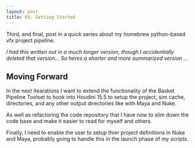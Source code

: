 ```yaml
---
layout: post
title: 03. Getting Started
---
```


<div class="message">
  Third, and final, post in a quick series about my homebrew python-based vfx project pipeline. 
  <p><em>I had this written out in a much longer version, though I accidentially deleted that version... So heres a shorter and more summarized version ... </em></p>
</div>

## Moving Forward

In the next itearations I want to extend the functionality of the Basket Pipeline Toolset to hook into Houdini 15.5 to setup the project, sim cache, directories, and any other output directories like with Maya and Nuke. 

As well as refactoring the code repository that I have now to slim down the code base and make it easier to read for myself and others. 

Finally, I need to enable the user to setup thier project definitions in Nuke and Maya, probably going to handle this in the launch phase of my scripts. 